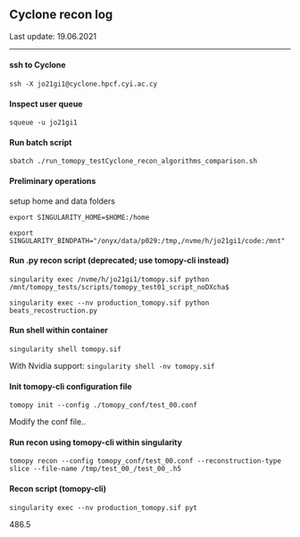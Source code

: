 ## Cyclone recon log
Last update: 19.06.2021
______________________________________
#### ssh to Cyclone
`ssh -X jo21gi1@cyclone.hpcf.cyi.ac.cy`

#### Inspect user queue
`squeue -u jo21gi1`

#### Run batch script
`sbatch ./run_tomopy_testCyclone_recon_algorithms_comparison.sh`

#### Preliminary operations
setup home and data folders

`export SINGULARITY_HOME=$HOME:/home`

`export SINGULARITY_BINDPATH="/onyx/data/p029:/tmp,/nvme/h/jo21gi1/code:/mnt"`

#### Run .py recon script (deprecated; use tomopy-cli instead)
`singularity exec /nvme/h/jo21gi1/tomopy.sif python /mnt/tomopy_tests/scripts/tomopy_test01_script_noDXcha$`

`singularity exec --nv production_tomopy.sif python beats_recostruction.py`

#### Run shell within container
`singularity shell tomopy.sif`

With Nvidia support: `singularity shell -nv tomopy.sif`

#### Init tomopy-cli configuration file
`tomopy init --config ./tomopy_conf/test_00.conf`

Modify the conf file..
#### Run recon using tomopy-cli within singularity
`tomopy recon --config tomopy_conf/test_00.conf --reconstruction-type slice --file-name /tmp/test_00_/test_00_.h5`

#### Recon script (tomopy-cli)
`singularity exec --nv production_tomopy.sif pyt`

486.5
